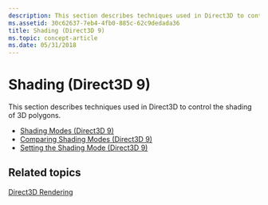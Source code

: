 ```yaml
---
description: This section describes techniques used in Direct3D to control the shading of 3D polygons.
ms.assetid: 30c62637-7eb4-4fb0-885c-62c9dedada36
title: Shading (Direct3D 9)
ms.topic: concept-article
ms.date: 05/31/2018
---
```


# Shading (Direct3D 9)

This section describes techniques used in Direct3D to control the shading of 3D polygons.

-   [Shading Modes (Direct3D 9)](shading-modes.md)
-   [Comparing Shading Modes (Direct3D 9)](comparing-shading-modes.md)
-   [Setting the Shading Mode (Direct3D 9)](setting-the-shading-mode.md)

## Related topics

<dl> <dt>

[Direct3D Rendering](direct3d-rendering.md)
</dt> </dl>

 

 



